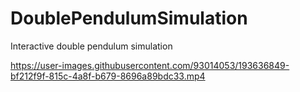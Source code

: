 # DoublePendulumSimulation
Interactive double pendulum simulation

https://user-images.githubusercontent.com/93014053/193636849-bf212f9f-815c-4a8f-b679-8696a89bdc33.mp4

